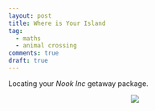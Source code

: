 ```yaml
---
layout: post
title: Where is Your Island
tag:
  - maths
  - animal crossing
comments: true
draft: true
---
```


Locating your _Nook Inc_ getaway package.

<div align="center">
  <img src="https://shawenyao.github.io/R/output/milky_way/harmonograph_selection/29.jpg" />
</div>
